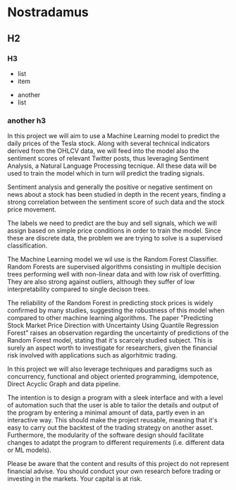 # Nostradamus

## H2

### H3

- list
- item

* another
* list

### another h3

In this project we will aim to use a Machine Learning model to predict the daily prices of the Tesla stock. Along with several technical indicators derived from the OHLCV data, we will feed into the model also the sentiment scores of relevant Twitter posts, thus leveraging Sentiment Analysis, a Natural Language Processing tecnique. All these data will be used to train the model which in turn will predict the trading signals.

Sentiment analysis and generally the positive or negative sentiment on news about a stock has been studied in depth in the recent years, finding a strong correlation between the sentiment score of such data and the stock price movement.

The labels we need to predict are the buy and sell signals, which we will assign based on simple price conditions in order to train the model. Since these are discrete data, the problem we are trying to solve is a supervised classification.

The Machine Learning model we wil use is the Random Forest Classifier. Random Forests are supervised algorithms consisting in multiple decision trees performing well with non-linear data and with low risk of overfitting. They are also strong against outliers, although they suffer of low interpretability compared to single decison trees.

The reliability of the Random Forest in predicting stock prices is widely confirmed by many studies, suggesting the robustness of this model when compared to other machine learning algorithms. The paper "Predicting Stock Market Price Direction with Uncertainty Using Quantile Regression Forest" raises an observation regarding the uncertainty of predictions of the Random Forest model, stating that it's scarcely studied subject. This is surely an aspect worth to investigate for researchers, given the financial risk involved with applications such as algorhitmic trading.

In this project we will also leverage techniques and paradigms such as concurrency, functional and object oriented programming, idempotence, Direct Acyclic Graph and data pipeline.

The intention is to design a program with a sleek interface and with a level of automation such that the user is able to tailor the details and output of the program by entering a minimal amount of data, partly even in an interactive way. This should make the project reusable, meaning that it's easy to carry out the backtest of the trading strategy on another asset. Furthermore, the modularity of the software design should facilitate changes to adatpt the program to different requirements (i.e. different data or ML models).

Please be aware that the content and results of this project do not represent financial advise. You should conduct your own research before trading or investing in the markets. Your capital is at risk.
